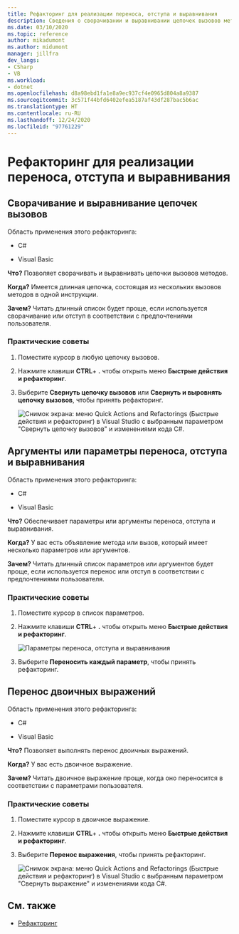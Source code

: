 ```yaml
---
title: Рефакторинг для реализации переноса, отступа и выравнивания
description: Сведения о сворачивании и выравнивании цепочек вызовов методов.
ms.date: 03/10/2020
ms.topic: reference
author: mikadumont
ms.author: midumont
manager: jillfra
dev_langs:
- CSharp
- VB
ms.workload:
- dotnet
ms.openlocfilehash: d8a98ebd1fa1e8a9ec937cf4e0965d804a8a9387
ms.sourcegitcommit: 3c571f44bfd6402efea5187af43df287bac5b6ac
ms.translationtype: HT
ms.contentlocale: ru-RU
ms.lasthandoff: 12/24/2020
ms.locfileid: "97761229"
---
```

# <a name="wrap-indent-and-align-refactorings"></a>Рефакторинг для реализации переноса, отступа и выравнивания

## <a name="wrap-and-align-call-chains"></a>Сворачивание и выравнивание цепочек вызовов

Область применения этого рефакторинга:

- C#

- Visual Basic

**Что?** Позволяет сворачивать и выравнивать цепочки вызовов методов.

**Когда?** Имеется длинная цепочка, состоящая из нескольких вызовов методов в одной инструкции.

**Зачем?** Читать длинный список будет проще, если используется сворачивание или отступ в соответствии с предпочтениями пользователя.

### <a name="how-to"></a>Практические советы

1. Поместите курсор в любую цепочку вызовов.
2. Нажмите клавиши **CTRL**+ **.** чтобы открыть меню **Быстрые действия и рефакторинг**.
3. Выберите **Свернуть цепочку вызовов** или **Свернуть и выровнять цепочку вызовов**, чтобы принять рефакторинг.

   ![Снимок экрана: меню Quick Actions and Refactorings (Быстрые действия и рефакторинг) в Visual Studio с выбранным параметром "Свернуть цепочку вызовов" и изменениями кода C#.](media/wrap-call-chain.png)

## <a name="wrap-indent-and-align-parameters-or-arguments"></a>Аргументы или параметры переноса, отступа и выравнивания

Область применения этого рефакторинга:

- C#

- Visual Basic

**Что?** Обеспечивает параметры или аргументы переноса, отступа и выравнивания.

**Когда?** У вас есть объявление метода или вызов, который имеет несколько параметров или аргументов.

**Зачем?** Читать длинный список параметров или аргументов будет проще, если используется перенос или отступ в соответствии с предпочтениями пользователя.

### <a name="how-to"></a>Практические советы

1. Поместите курсор в список параметров.
2. Нажмите клавиши **CTRL**+ **.** чтобы открыть меню **Быстрые действия и рефакторинг**.

   ![Параметры переноса, отступа и выравнивания](media/wrap-parameters.png)

3. Выберите **Переносить каждый параметр**, чтобы принять рефакторинг.

## <a name="wrap-binary-expressions"></a>Перенос двоичных выражений

Область применения этого рефакторинга:

- C#

- Visual Basic

**Что?** Позволяет выполнять перенос двоичных выражений.

**Когда?** У вас есть двоичное выражение.

**Зачем?** Читать двоичное выражение проще, когда оно переносится в соответствии с параметрами пользователя.

### <a name="how-to"></a>Практические советы

1. Поместите курсор в двоичное выражение.
2. Нажмите клавиши **CTRL**+ **.** чтобы открыть меню **Быстрые действия и рефакторинг**.
3. Выберите **Перенос выражения**, чтобы принять рефакторинг.

   ![Снимок экрана: меню Quick Actions and Refactorings (Быстрые действия и рефакторинг) в Visual Studio с выбранным параметром "Свернуть выражение" и изменениями кода C#.](media/wrap-binary-expression.png)

## <a name="see-also"></a>См. также

- [Рефакторинг](../refactoring-in-visual-studio.md)
